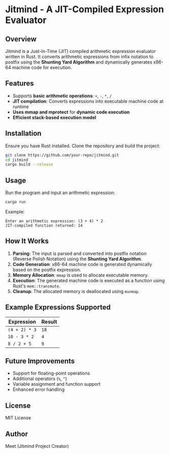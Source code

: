 # Jitmind - A JIT-Compiled Expression Evaluator

## Overview
Jitmind is a Just-In-Time (JIT) compiled arithmetic expression evaluator written in Rust. It converts arithmetic expressions from infix notation to postfix using the **Shunting Yard Algorithm** and dynamically generates x86-64 machine code for execution.

## Features
- Supports **basic arithmetic operations**: `+`, `-`, `*`, `/`
- **JIT compilation**: Converts expressions into executable machine code at runtime
- **Uses mmap and mprotect** for **dynamic code execution**
- **Efficient stack-based execution model**

## Installation
Ensure you have Rust installed. Clone the repository and build the project:

```sh
git clone https://github.com/your-repo/jitmind.git
cd jitmind
cargo build --release
```

## Usage
Run the program and input an arithmetic expression:

```sh
cargo run
```

Example:

```
Enter an arithmetic expression: (3 + 4) * 2
JIT-compiled function returned: 14
```

## How It Works
1. **Parsing**: The input is parsed and converted into postfix notation (Reverse Polish Notation) using the **Shunting Yard Algorithm**.
2. **Code Generation**: x86-64 machine code is generated dynamically based on the postfix expression.
3. **Memory Allocation**: `mmap` is used to allocate executable memory.
4. **Execution**: The generated machine code is executed as a function using Rust's `mem::transmute`.
5. **Cleanup**: The allocated memory is deallocated using `munmap`.

## Example Expressions Supported
| Expression       | Result |
|-----------------|--------|
| `(4 + 2) * 3`  | `18`   |
| `10 - 3 * 2`   | `4`    |
| `8 / 2 + 5`    | `9`    |

## Future Improvements
- Support for floating-point operations
- Additional operators (`%`, `^`)
- Variable assignment and function support
- Enhanced error handling

## License
MIT License

## Author
Meet (Jitmind Project Creator)

